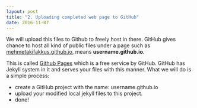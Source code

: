```yaml
---
layout: post
title: "2. Uploading completed web page to GitHub"
date: 2016-11-07
---
```


We will upload this files to Github to freely host in there. GitHub gives chance to host all kind of public files under a page such as [mehmetakifakkus.github.io](http://mehmetakifakkus.github.io), means **username.github.io**. 

This is called [Github Pages](https://pages.github.com/) which is a free service by GitHub. GitHub has Jekyll system in it and serves your files with this manner. What we will do is a simple process:

- create a GitHub project with the name: username.github.io
- upload your modified local jekyll files to this project.
- done!
